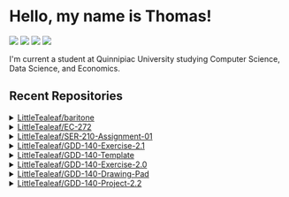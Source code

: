 <h1>Hello, my name is Thomas!</h1>
<a href="https://discord.gg/YXdv8upxag"><img src="https://img.shields.io/badge/Discord-%237289DA?logo=discord&logoColor=white"></a> <a href="https://www.instagram.com/gnome.tealeaf/"><img src="https://img.shields.io/badge/Instagram-E4405F?logoColor=white&logo=instagram"></a> <a href="https://www.linkedin.com/in/thomas-kwashnak/"><img src="https://img.shields.io/badge/Linkedin-0077B5?logo=linkedin&logoColor=white"></a> <a href="https://twitter.com/LittleTeeaaa"><img src="https://img.shields.io/badge/Twitter-1DA1F2?logo=twitter&logoColor=white"></a>
<p>
<p>
I'm current a student at Quinnipiac University studying Computer Science, Data Science, and Economics.
<h2>Recent Repositories</h2><details><summary><a href="https://www.github.com/LittleTealeaf/baritone">LittleTealeaf/baritone</a></summary><ul><li><code>1.18.1</code> <a href="https://www.github.com/LittleTealeaf/baritone/commit/de67ae1b97eb3d3dd6631d41ae35f9461290cbca">#de67ae1</a>  Cleanup Code</li><li><code>1.18.1</code> <a href="https://www.github.com/LittleTealeaf/baritone/commit/8a54c0e9c74b572e267aa200b5b5d86c3d92d7d8">#8a54c0e</a>  something</li><li><code>1.18.1</code> <a href="https://www.github.com/LittleTealeaf/baritone/commit/0d34790980469b2886ec6e27bf050b01958a2dec">#0d34790</a>  Recipes</li><li><code>1.18.1</code> <a href="https://www.github.com/LittleTealeaf/baritone/commit/3afb949f434c8338f20c2b51a10722ab1a26d836">#3afb949</a>  Basic Crafting</li><li><code>master</code> <a href="https://www.github.com/LittleTealeaf/baritone/commit/21534d1c0bafb5d27dadb97ae1144a54e9a2d19f">#21534d1</a>  Fix chat error messages being obfuscated for block type arguments</li><li><code>master</code> <a href="https://www.github.com/LittleTealeaf/baritone/commit/74ea803651c2e4d73c813ea38d2c790e26c209e0">#74ea803</a>  Add world border checks to MovementHelper</li><li><code>master</code> <a href="https://www.github.com/LittleTealeaf/baritone/commit/49357790f1e48186949b82f97d27b842e5ffd3e9">#4935779</a>  fix world border checks</li><li><code>master</code> <a href="https://www.github.com/LittleTealeaf/baritone/commit/7052fe62250c48bf4021857ceb8b44066887dc58">#7052fe6</a>  put this on its own line</li><li><code>master</code> <a href="https://www.github.com/LittleTealeaf/baritone/commit/d2b62e2d21c72cb659be7680edbc490ab7cdadf0">#d2b62e2</a>  Merge pull request #3239 from scorbett123/world_border_checks</li><li><code>master</code> <a href="https://www.github.com/LittleTealeaf/baritone/commit/91be4c46439292b580af2c04bc6fd81ff5859004">#91be4c4</a>  Merge pull request #3093 from ZacSharp/fixBlockOptionalMetaObfuscation</li><li><code>master</code> <a href="https://www.github.com/LittleTealeaf/baritone/commit/0ade37f14f8af914c50046a5d681f1ffff3635c0">#0ade37f</a>  Update Setup and Usage guides</li><li><code>master</code> <a href="https://www.github.com/LittleTealeaf/baritone/commit/b19c935da1e3b669508f8c64214782c725a68b4c">#b19c935</a>  Merge pull request #3256 from ehylo/master</li></ul></details><details><summary><a href="https://www.github.com/LittleTealeaf/EC-272">LittleTealeaf/EC-272</a></summary><ul><li><code>main</code> <a href="https://www.github.com/LittleTealeaf/EC-272/commit/a316ad6cf64eb4b6ccd17184cd249ef12dc91ccd">#a316ad6</a>  class notes</li></ul></details><details><summary><a href="https://www.github.com/LittleTealeaf/SER-210-Assignment-01">LittleTealeaf/SER-210-Assignment-01</a></summary><ul><li><code>main</code> <a href="https://www.github.com/LittleTealeaf/SER-210-Assignment-01/commit/73c22d9a6620437ddd0b4970074d488639dec446">#73c22d9</a>  Code Cleanup</li><li><code>main</code> <a href="https://www.github.com/LittleTealeaf/SER-210-Assignment-01/commit/cb19675f8531d93a12e36334ce7629e9a5b0b581">#cb19675</a>  Moved Play Again button up</li><li><code>main</code> <a href="https://www.github.com/LittleTealeaf/SER-210-Assignment-01/commit/b4e8ed505d351a383de3aacd0a3fb182730dd80f">#b4e8ed5</a>  Added Button Functionality</li><li><code>main</code> <a href="https://www.github.com/LittleTealeaf/SER-210-Assignment-01/commit/e36847b435c2e195dd2d22ce51c268eb1c9785d3">#e36847b</a>  Created Reset Button</li><li><code>main</code> <a href="https://www.github.com/LittleTealeaf/SER-210-Assignment-01/commit/fe45e2bc93ad00e631118b422e415a13527048fb">#fe45e2b</a>  Customized layout for greeter and instructions</li></ul></details><details><summary><a href="https://www.github.com/LittleTealeaf/GDD-140-Exercise-2.1">LittleTealeaf/GDD-140-Exercise-2.1</a></summary><ul><li><code>main</code> <a href="https://www.github.com/LittleTealeaf/GDD-140-Exercise-2.1/commit/7c44a831d6c2563f32bc59d4510e7b6eef3bf029">#7c44a83</a>  I got carried away</li><li><code>main</code> <a href="https://www.github.com/LittleTealeaf/GDD-140-Exercise-2.1/commit/28776e262e41cc06269ee92af21d611b562dd436">#28776e2</a>  transparency is random</li><li><code>main</code> <a href="https://www.github.com/LittleTealeaf/GDD-140-Exercise-2.1/commit/14436627c61ebb742cf4b0c1e4e0a2cd3c1d4757">#1443662</a>  changed speeds</li><li><code>main</code> <a href="https://www.github.com/LittleTealeaf/GDD-140-Exercise-2.1/commit/d94b18813c1a54d3d0463f05f44abbf44b97fffb">#d94b188</a>  circles are now drawn at 50% opacity</li><li><code>main</code> <a href="https://www.github.com/LittleTealeaf/GDD-140-Exercise-2.1/commit/b09641230c3e5cbcfcc4aac7f16d1d26d69a7bfe">#b096412</a>  Colors!</li><li><code>main</code> <a href="https://www.github.com/LittleTealeaf/GDD-140-Exercise-2.1/commit/f71cc02ff5ff630e2ecc9df4a22389f24e075918">#f71cc02</a>  Added ellipse that bounces off edges of the screen</li><li><code>main</code> <a href="https://www.github.com/LittleTealeaf/GDD-140-Exercise-2.1/commit/69d16e0b8f3db78c8d4e1459c2fc914608cc4c39">#69d16e0</a>  fix setup</li><li><code>main</code> <a href="https://www.github.com/LittleTealeaf/GDD-140-Exercise-2.1/commit/85d22dd8587ea85c5b38c7e0fa90fef5fce76618">#85d22dd</a>  Update README.md</li></ul></details><details><summary><a href="https://www.github.com/LittleTealeaf/GDD-140-Template">LittleTealeaf/GDD-140-Template</a></summary><ul><li><code>main</code> <a href="https://www.github.com/LittleTealeaf/GDD-140-Template/commit/3717f8acb04b901b58daab6fd999a508c995d192">#3717f8a</a>  Removed need for misc. JS files, using cloudfare versions</li><li><code>main</code> <a href="https://www.github.com/LittleTealeaf/GDD-140-Template/commit/be02b0577d83c10e24bdcf59216ec34dcf032a7e">#be02b05</a>  changes</li><li><code>main</code> <a href="https://www.github.com/LittleTealeaf/GDD-140-Template/commit/e05d4b2e0df5ddda16fd0670d235af48a41770cc">#e05d4b2</a>  Changed reference path</li></ul></details><details><summary><a href="https://www.github.com/LittleTealeaf/GDD-140-Exercise-2.0">LittleTealeaf/GDD-140-Exercise-2.0</a></summary><ul><li><code>main</code> <a href="https://www.github.com/LittleTealeaf/GDD-140-Exercise-2.0/commit/4953f3377fbac2b91b529fde276d2f0bf654496d">#4953f33</a>  fulfilled exercise requirements</li><li><code>main</code> <a href="https://www.github.com/LittleTealeaf/GDD-140-Exercise-2.0/commit/41842bf17876becc50d9d75dffe8264383955f54">#41842bf</a>  changed background</li><li><code>main</code> <a href="https://www.github.com/LittleTealeaf/GDD-140-Exercise-2.0/commit/1f3fe15a0335aa303772115fbc22eaf7c64ca384">#1f3fe15</a>  reset sketch</li></ul></details><details><summary><a href="https://www.github.com/LittleTealeaf/GDD-140-Drawing-Pad">LittleTealeaf/GDD-140-Drawing-Pad</a></summary><ul><li><code>main</code> <a href="https://www.github.com/LittleTealeaf/GDD-140-Drawing-Pad/commit/418760f713c29125127685ae867b0b03be877032">#418760f</a>  Imported code</li><li><code>main</code> <a href="https://www.github.com/LittleTealeaf/GDD-140-Drawing-Pad/commit/b98e77e2c511c3d9d6a6cc472158588e0f4ddb92">#b98e77e</a>  Update README.md</li></ul></details><details><summary><a href="https://www.github.com/LittleTealeaf/GDD-140-Project-2.2">LittleTealeaf/GDD-140-Project-2.2</a></summary><ul><li><code>main</code> <a href="https://www.github.com/LittleTealeaf/GDD-140-Project-2.2/commit/db3ef5ac7710743e61d6403961c4aa2fd6964a75">#db3ef5a</a>  Update README.md</li></ul></details>
